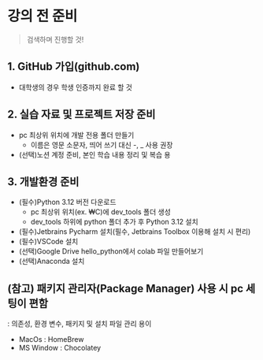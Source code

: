 # 강의 전 준비

> 검색하며 진행할 것!

## 1. GitHub 가입(github.com)

- 대학생의 경우 학생 인증까지 완료 할 것

## 2. 실습 자료 및 프로젝트 저장 준비

- pc 최상위 위치에 개발 전용 폴더 만들기
  - 이름은 영문 소문자, 띄어 쓰기 대신 -, _ 사용 권장
- (선택)노션 계정 준비, 본인 학습 내용 정리 및 복습 용

## 3. 개발환경 준비

- (필수)Python 3.12 버전 다운로드
    - pc 최상위 위치(ex. ₩C)에 dev_tools 폴더 생성
    - dev_tools 하위에 python 폴더 추가 후 Python 3.12 설치
- (필수)Jetbrains Pycharm 설치(필수, Jetbrains Toolbox 이용해 설치 시 편리)
- (필수)VSCode 설치
- (선택)Google Drive hello_python에서 colab 파일 만들어보기
- (선택)Anaconda 설치

## (참고) 패키지 관리자(Package Manager) 사용 시 pc 세팅이 편함
: 의존성, 환경 변수, 패키지 및 설치 파일 관리 용이

- MacOs : HomeBrew
- MS Window : Chocolatey